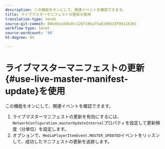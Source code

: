 ```yaml
---
description: この機能をオンにして、関連イベントを確認できます。
title: ライブマスターマニフェストの更新の使用
translation-type: tm+mt
source-git-commit: 89bdda1d4bd5c126f19ba75a819942df901183d1
workflow-type: tm+mt
source-wordcount: '56'
ht-degree: 0%

---
```



# ライブマスターマニフェストの更新{#use-live-master-manifest-update}を使用

この機能をオンにして、関連イベントを確認できます。

1. ライブマスターマニフェストの更新を有効にするには、`NetworkConfiguration.masterUpdateInterval`プロパティを設定して更新頻度（分単位）を設定します。
1. オプションで、`MediaPlayerItemEvent.MASTER_UPDATED`イベントをリッスンして、成功したマニフェストの更新を追跡します。

